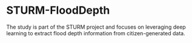 # STURM-FloodDepth
The study is part of the STURM project and focuses on leveraging deep learning to extract flood depth information from citizen-generated data.

